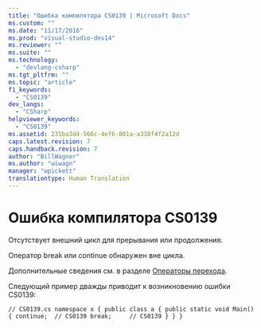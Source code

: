 ```yaml
---
title: "Ошибка компилятора CS0139 | Microsoft Docs"
ms.custom: ""
ms.date: "11/17/2016"
ms.prod: "visual-studio-dev14"
ms.reviewer: ""
ms.suite: ""
ms.technology: 
  - "devlang-csharp"
ms.tgt_pltfrm: ""
ms.topic: "article"
f1_keywords: 
  - "CS0139"
dev_langs: 
  - "CSharp"
helpviewer_keywords: 
  - "CS0139"
ms.assetid: 235ba3d4-566c-4ef6-801a-a338f4f2a12d
caps.latest.revision: 7
caps.handback.revision: 7
author: "BillWagner"
ms.author: "wiwagn"
manager: "wpickett"
translationtype: Human Translation
---
```

# Ошибка компилятора CS0139
Отсутствует внешний цикл для прерывания или продолжения.  
  
 Оператор break или continue обнаружен вне цикла.  
  
 Дополнительные сведения см. в разделе [Операторы перехода](../../csharp/language-reference/keywords/jump-statements.md).  
  
 Следующий пример дважды приводит к возникновению ошибки CS0139:  
  
```  
// CS0139.cs namespace x { public class a { public static void Main() { continue;  // CS0139 break;     // CS0139 } } }  
```